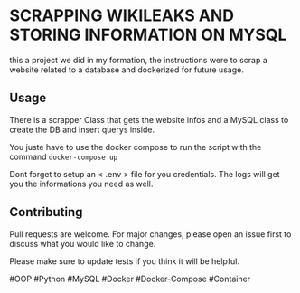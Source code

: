 # SCRAPPING WIKILEAKS AND STORING INFORMATION ON MYSQL

this a project we did in my formation, the instructions were to scrap a website related to a database and dockerized for future usage.

## Usage
There is a scrapper Class that gets the website infos and a MySQL class to create the DB and insert querys inside.

You juste have to use the docker compose to run the script with the command ```docker-compose up```

Dont forget to setup an < .env > file for you credentials. The logs will get you the informations you need as well.

## Contributing
Pull requests are welcome. For major changes, please open an issue first to discuss what you would like to change.

Please make sure to update tests if you think it will be helpful.

#OOP #Python #MySQL #Docker #Docker-Compose #Container 
